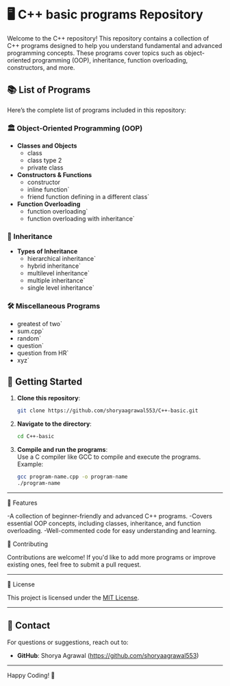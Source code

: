 # 🖥️ C++ basic programs Repository

Welcome to the C++ repository! This repository contains a collection of C++ programs designed to help you understand fundamental and advanced programming concepts. These programs cover topics such as object-oriented programming (OOP), inheritance, function overloading, constructors, and more.

## 📚 List of Programs

Here’s the complete list of programs included in this repository:

### 🏛️ Object-Oriented Programming (OOP)
- **Classes and Objects**
  - class
  - class type 2
  - private class
- **Constructors & Functions**
  - constructor
  - inline function`
  - friend function defining in a different class`
- **Function Overloading**
  - function overloading`
  - function overloading with inheritance`

### 🔗 Inheritance
- **Types of Inheritance**
  - hierarchical inheritance`
  - hybrid inheritance`
  - multilevel inheritance`
  - multiple inheritance`
  - single level inheritance`

### 🛠️ Miscellaneous Programs
- greatest of two`
- sum.cpp`
- random`
- question`
- question from HR`
- xyz`

## 🚀 Getting Started

1. **Clone this repository**:  
   ```bash
   git clone https://github.com/shoryaagrawal553/C++-basic.git
   ```
2. **Navigate to the directory**:  
   ```bash
   cd C++-basic
   ```
3. **Compile and run the programs**:  
   Use a C compiler like GCC to compile and execute the programs. Example:  
   ```bash
   gcc program-name.cpp -o program-name
   ./program-name
   ```

---

🌟 Features

-A collection of beginner-friendly and advanced C++ programs.
-Covers essential OOP concepts, including classes, inheritance, and function overloading.
-Well-commented code for easy understanding and learning.

🤝 Contributing  

Contributions are welcome! If you'd like to add more programs or improve existing ones, feel free to submit a pull request.  

---

📜 License  

This project is licensed under the [MIT License](LICENSE).  

---

## 📧 Contact  

For questions or suggestions, reach out to:  
- **GitHub**: Shorya Agrawal (https://github.com/shoryaagrawal553)  

---

Happy Coding! 🎉  
